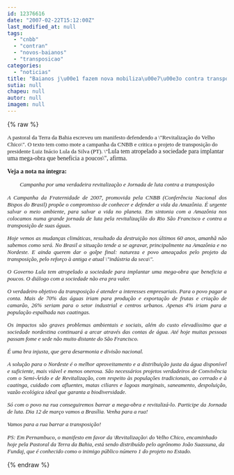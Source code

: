 ```yaml
---
id: 12376616
date: "2007-02-22T15:12:00Z"
last_modified_at: null
tags:
  - "cnbb"
  - "contran"
  - "novos-baianos"
  - "transposicao"
categories:
  - "noticias"
title: "Baianos j\u00e1 fazem nova mobiliza\u00e7\u00e3o contra transposi\u00e7\u00e3o, agora aproveitando mote da CNBB"
sutia: null
chapeu: null
autor: null
imagem: null
---
```

{% raw %}
<p><P align=left><FONT face=Verdana><FONT size=2>A pastoral da Terra da Bahia escreveu um manifesto&nbsp;defendendo a \"Revitalização do Velho Chico\". O texto tem como mote a campanha da CNBB e critica o projeto de transposição do presidente Luiz Inácio Lula da Silva (PT). \"</FONT>Lula tem atropelado a sociedade para implantar uma mega-obra que beneficia a poucos\", afirma.</FONT></P></p>
<p><P align=left><FONT face=Verdana><STRONG>Veja a nota na íntegra:</STRONG> </FONT></P></p>
<p><P align=center><FONT size=2><EM><FONT face=Verdana>Campanha por uma verdadeira revitalização e </FONT><FONT face=Verdana>Jornada de luta contra a transposição</FONT></EM></P></p>
<p><P align=justify><FONT face=Verdana><EM>A Campanha da Fraternidade de 2007, promovida pela CNBB (Conferência Nacional dos Bispos do Brasil) propõe o compromisso de conhecer e defender a vida da Amazônia. É urgente salvar o meio ambiente, para salvar a vida no planeta. Em sintonia com a Amazônia nos colocamos numa grande jornada de luta pela revitalizaçlão do Rio São Francisco e contra a transposição de suas águas.</EM></FONT></P></p>
<p><P align=justify><FONT face=Verdana><EM></EM></FONT></P></p>
<p><P align=justify><FONT face=Verdana><EM>Hoje vemos as mudanças climáticas, resultado da destruição nos últimos 60 anos, amanhã não sabemos como será. No Brasil a situação tende a se agravar, principalmente na Amazônia e no Nordeste. E ainda querem dar o golpe final: natureza e povo ameaçados pelo projeto da transposição, pelo reforço à antiga e atual \"indústria da seca\".</EM></FONT></P></p>
<p><P align=justify><FONT face=Verdana><EM>O Governo Lula tem atropelado a sociedade para implantar uma mega-obra que beneficia a poucos. O diálogo com a sociedade não era pra valer. </EM></FONT></P></p>
<p><P align=justify><FONT face=Verdana><EM>O verdadeiro objetivo da transposição é atender a interesses empresariais. Para o povo pagar a conta. Mais de 70% das águas iriam para produção e exportação de frutas e criação de camarão, 26% seriam para o setor industrial e centros urbanos. Apenas 4% iriam para a população espalhada nas caatingas. </EM></FONT></P></p>
<p><P align=justify><FONT face=Verdana><EM>Os impactos são graves problemas ambientais e sociais, além do custo elevadíssimo que a sociedade nordestina continuará a arcar através das contas de água. Até hoje muitas pessoas passam fome e sede não muito distante do São Francisco.</EM></FONT></P></p>
<p><P align=justify><FONT face=Verdana><EM>É uma bra injusta, que gera desarmonia e divisão nacional. </EM></FONT></P></p>
<p><P align=justify><FONT face=Verdana><EM>A solução para o Nordeste é o melhor aproveitamento e a distribuição justa da água disponível e suficiente, mais viável e menos onerosa. São necessários projetos verdadeiros de Convivência com o Semi-Árido e de Revitalização, com respeito às populações tradicionais, ao cerrado e à caatinga, cuidado com afluentes, matas ciliares e lagoas marginais, saneamento, despoluição, vazão ecológica ideal que garanta a biodiversidade.</EM></FONT></P></p>
<p><P align=justify><FONT face=Verdana><EM>Só com o povo na rua conseguiremos barrar a mega-obra e revitalizá-lo. Participe da Jornada de luta. Dia 12 de março vamos a Brasília. Venha para a rua! </EM></FONT></P></p>
<p><P align=justify><FONT face=Verdana><EM>Vamos para a rua barrar a transposição!</EM></FONT></P><FONT face=Verdana size=2></p>
<p><P><EM>PS: Em Pernambuco, o manifesto em favor da \Revitalização\ do Velho Chico, encaminhado hoje pela Pastoral da Terra da Bahia, está sendo distribuído pelo agrônomo João Suassuna, da Fundaj, que é conhecido como o inimigo público número 1 do projeto no Estado.</EM></FONT></FONT></P> </p>
{% endraw %}
